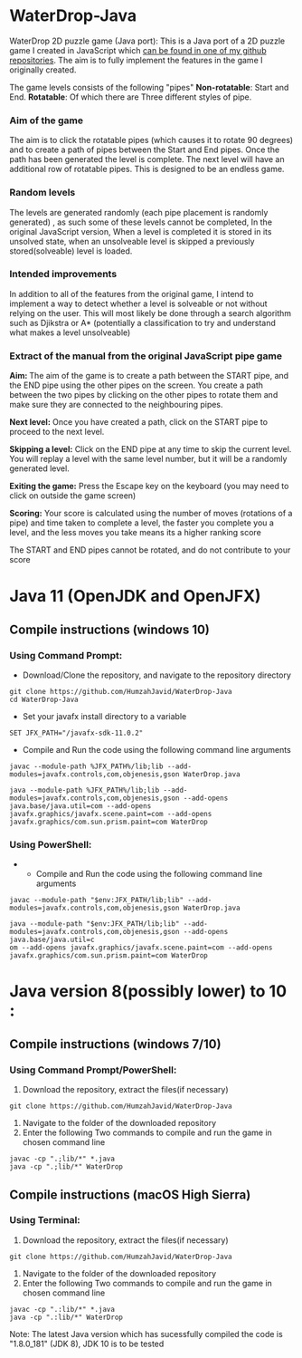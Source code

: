 # WaterDrop-Java
WaterDrop 2D puzzle game (Java port):
This is a Java port of a 2D puzzle game I created in JavaScript which [can be found in one of my github repositories](https://github.com/HumzahJavid/portfolio/tree/master/Websites/%233%20WaterDrop). The aim is to fully implement the features in the game I originally created. 

The game levels consists of the following "pipes"
**Non-rotatable**: Start and End. 
**Rotatable**: Of which there are Three different styles of pipe. 

### Aim of the game
The aim is to click the rotatable pipes (which causes it to rotate 90 degrees) and to create a path of pipes between the Start and End pipes. Once the path has been generated the level is complete. The next level will have an additional row of rotatable pipes. This is designed to be an endless game. 

### Random levels
The levels are generated randomly (each pipe placement is randomly generated) , as such some of these levels cannot be completed, In the original JavaScript version, When a level is completed it is stored in its unsolved state, when an unsolveable level is skipped a previously stored(solveable) level is loaded. 

### Intended improvements
In addition to all of the features from the original game, I intend to implement a way to detect whether a level is solveable or not without relying on the user. This will most likely be done through a search algorithm such as Djikstra or A* (potentially a classification to try and understand what makes a level unsolveable)

### Extract of the manual from the original JavaScript pipe game

<p> <strong> Aim: </strong> The aim of the game is to create a path between the <a class="start">START</a> pipe, and the <a class="end">END</a> pipe using the other pipes on the screen. You create a path between the two pipes by clicking on the other pipes to rotate them and make sure they are connected to the neighbouring pipes.</p>
    <p> <strong> Next level:</strong> Once you have created a path, click on the <a class="start"> START </a> pipe to proceed to the next level.</p><!--If you attempt to click on the <a class="start"> START </a> pipe without a valid path between the two pipes    , nothing will happen-->
    <p> <strong> Skipping a level:</strong> Click on the <a class="end">END</a> pipe at any time to skip the current level. You will replay a level with the same level number, but it will be a randomly generated level.</p>
    <p> <strong> Exiting the game:</strong> Press the Escape key on the keyboard (you may need to click on outside the game screen)</p>
    <p> <strong> Scoring:</strong> Your score is calculated using the number of moves (rotations of a pipe) and time taken to complete a level, the faster you complete you a level, and the less moves you take means its a higher ranking score</p>
    <p> The <a class="start">START</a> and <a class="end">END</a> pipes cannot be rotated, and do not contribute to your score</p>
    
# Java 11 (OpenJDK and OpenJFX)
## Compile instructions (windows 10)
### Using Command Prompt:

-  Download/Clone the repository, and navigate to the repository directory 
```
git clone https://github.com/HumzahJavid/WaterDrop-Java
cd WaterDrop-Java
```
- Set your javafx install directory to a variable
```
SET JFX_PATH="/javafx-sdk-11.0.2"
```

- Compile and Run the code using the following command line arguments
```
javac --module-path %JFX_PATH%/lib;lib --add-modules=javafx.controls,com,objenesis,gson WaterDrop.java

java --module-path %JFX_PATH%/lib;lib --add-modules=javafx.controls,com,objenesis,gson --add-opens java.base/java.util=com --add-opens javafx.graphics/javafx.scene.paint=com --add-opens javafx.graphics/com.sun.prism.paint=com WaterDrop
```

### Using PowerShell:
- - Compile and Run the code using the following command line arguments
```
javac --module-path "$env:JFX_PATH/lib;lib" --add-modules=javafx.controls,com,objenesis,gson WaterDrop.java

java --module-path "$env:JFX_PATH/lib;lib" --add-modules=javafx.controls,com,objenesis,gson --add-opens java.base/java.util=c
om --add-opens javafx.graphics/javafx.scene.paint=com --add-opens javafx.graphics/com.sun.prism.paint=com WaterDrop
```

# Java version 8(possibly lower) to 10 :
## Compile instructions (windows 7/10)
### Using Command Prompt/PowerShell:
1. Download the repository, extract the files(if necessary)
```
git clone https://github.com/HumzahJavid/WaterDrop-Java
```
1. Navigate to the folder of the downloaded repository
1. Enter the following Two commands to compile and run the game in chosen command line
```
javac -cp ".;lib/*" *.java
java -cp ".;lib/*" WaterDrop
```
## Compile instructions (macOS High Sierra)
### Using Terminal:
1. Download the repository, extract the files(if necessary)
```
git clone https://github.com/HumzahJavid/WaterDrop-Java
```
1. Navigate to the folder of the downloaded repository
1. Enter the following Two commands to compile and run the game in chosen command line
```
javac -cp ".:lib/*" *.java
java -cp ".:lib/*" WaterDrop
```      

Note: The latest Java version which has sucessfully compiled the code is "1.8.0_181" (JDK 8), JDK 10 is to be tested
